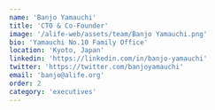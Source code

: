 ```yaml
---
name: 'Banjo Yamauchi'
title: 'CTO & Co-Founder'
image: '/alife-web/assets/team/Banjo Yamauchi.png'
bio: 'Yamauchi No.10 Family Office'
location: 'Kyoto, Japan'
linkedin: 'https://linkedin.com/in/banjo-yamauchi'
twitter: 'https://twitter.com/banjoyamauchi'
email: 'banjo@alife.org'
order: 2
category: 'executives'
---
```

